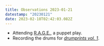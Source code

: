 ```yaml
---
title: Observations 2023-01-21
datestamp: "20230121"
date: 2023-02-18T02:42:03.082Z
---
```

- Attending [R.A.G.E.](https://open.substack.com/pub/spencertweedy/p/three-puppet-show-musicians-walk?r=62534&utm_campaign=post&utm_medium=web), a puppet play.
- Recording the drums for *[drumprints vol. 1](https://spencertweedy.bandcamp.com/album/drumprints-vol-1-2301)*.